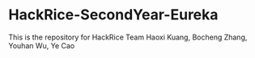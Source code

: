 # HackRice-SecondYear-Eureka
This is the repository for HackRice Team Haoxi Kuang, Bocheng  Zhang, Youhan Wu, Ye Cao
